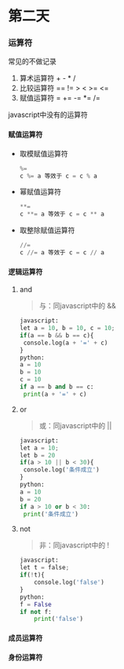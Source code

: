 # 第二天

### 运算符

常见的不做记录

1. 算术运算符 + - * / 
2. 比较运算符 ==   !=   >   <   >=   <=
3. 赋值运算符 =   +=   -=   *=    /=

javascript中没有的运算符

#### 赋值运算符

- 取模赋值运算符

  ```python
  %=
  c %= a 等效于 c = c % a
  ```

- 幂赋值运算符

  ```python
  **=
  c **= a 等效于 c = c ** a
  ```

- 取整除赋值运算符

  ```python
  //=
  c //= a 等效于 c = c // a
  ```

#### 逻辑运算符

1. and

   > 与：同javascript中的 &&

   ```python
   javascript:
   let a = 10, b = 10, c = 10;
   if(a == b && b == c){
   	console.log(a + '=' + c)
   }
   python:
   a = 10
   b = 10
   c = 10
   if a == b and b == c:
   	print(a + '=' + c)
   ```

   

2. or

   > 或：同javascript中的 ||

   ```python
   javascript:
   let a = 10;
   let b = 20
   if(a > 10 || b < 30){
   	console.log('条件成立')
   }
   python:
   a = 10
   b = 20
   if a > 10 or b < 30:
   	print('条件成立')
   ```

   

3. not

   > 非：同javascript中的 !

   ```python
   javascript:
   let t = false;
   if(!t){
       console.log('false')
   }
   python:
   f = False
   if not f:
       print('false')
   ```

#### 成员运算符



#### 身份运算符



